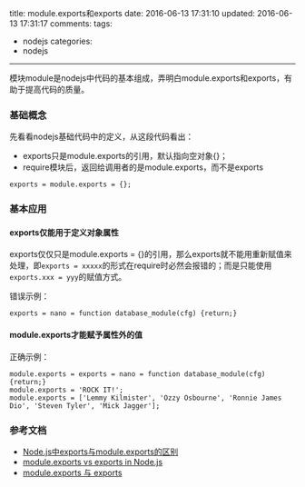 title: module.exports和exports
date: 2016-06-13 17:31:10
updated: 2016-06-13 17:31:17
comments:
tags:
- nodejs
categories:
- nodejs

---

模块module是nodejs中代码的基本组成，弄明白module.exports和exports，有助于提高代码的质量。

### 基础概念

先看看nodejs基础代码中的定义，从这段代码看出：
+ exports只是module.exports的引用，默认指向空对象{}；
+ require模块后，返回给调用者的是module.exports，而不是exports

```
exports = module.exports = {}; 
```

### 基本应用

#### exports仅能用于定义对象属性

exports仅仅只是module.exports = {}的引用，那么exports就不能用重新赋值来处理，即```exports = xxxxx```的形式在require时必然会报错的；而是只能使用```exports.xxx = yyy```的赋值方式。

错误示例：

```
exports = nano = function database_module(cfg) {return;}
```

#### module.exports才能赋予属性外的值

正确示例：

```
module.exports = exports = nano = function database_module(cfg) {return;}
module.exports = 'ROCK IT!';
module.exports = ['Lemmy Kilmister', 'Ozzy Osbourne', 'Ronnie James Dio', 'Steven Tyler', 'Mick Jagger'];
```

### 参考文档

+ [Node.js中exports与module.exports的区别](http://weizhifeng.net/node-js-exports-vs-module-exports.html)
+ [module.exports vs exports in Node.js](http://stackoverflow.com/questions/7137397/module-exports-vs-exports-in-node-js)
+ [module.exports 与 exports](http://www.ghostchina.com/module-exports-and-exports-in-node-js/)